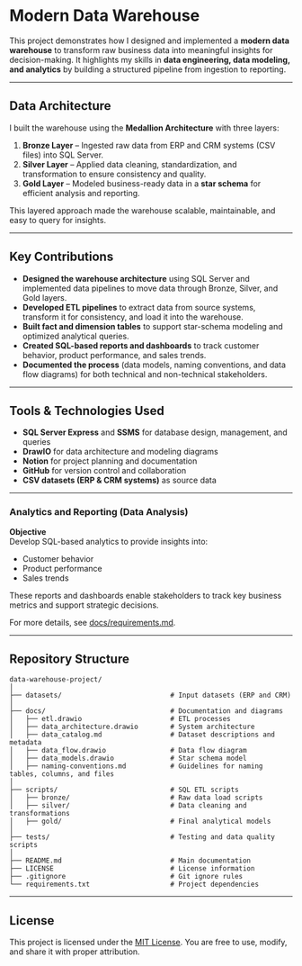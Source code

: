 # Modern Data Warehouse  

This project demonstrates how I designed and implemented a **modern data warehouse** to transform raw business data into meaningful insights for decision-making. It highlights my skills in **data engineering, data modeling, and analytics** by building a structured pipeline from ingestion to reporting.  

---

## Data Architecture  

I built the warehouse using the **Medallion Architecture** with three layers:  

1. **Bronze Layer** – Ingested raw data from ERP and CRM systems (CSV files) into SQL Server.  
2. **Silver Layer** – Applied data cleaning, standardization, and transformation to ensure consistency and quality.  
3. **Gold Layer** – Modeled business-ready data in a **star schema** for efficient analysis and reporting.  

This layered approach made the warehouse scalable, maintainable, and easy to query for insights.  

---

## Key Contributions  

- **Designed the warehouse architecture** using SQL Server and implemented data pipelines to move data through Bronze, Silver, and Gold layers.  
- **Developed ETL pipelines** to extract data from source systems, transform it for consistency, and load it into the warehouse.  
- **Built fact and dimension tables** to support star-schema modeling and optimized analytical queries.  
- **Created SQL-based reports and dashboards** to track customer behavior, product performance, and sales trends.  
- **Documented the process** (data models, naming conventions, and data flow diagrams) for both technical and non-technical stakeholders.  

---

## Tools & Technologies Used  

- **SQL Server Express** and **SSMS** for database design, management, and queries  
- **DrawIO** for data architecture and modeling diagrams  
- **Notion** for project planning and documentation  
- **GitHub** for version control and collaboration  
- **CSV datasets (ERP & CRM systems)** as source data  

---

### Analytics and Reporting (Data Analysis)

**Objective**  
Develop SQL-based analytics to provide insights into:  
- Customer behavior  
- Product performance  
- Sales trends  

These reports and dashboards enable stakeholders to track key business metrics and support strategic decisions.  

For more details, see [docs/requirements.md](docs/requirements.md).  

---

## Repository Structure
```
data-warehouse-project/
│
├── datasets/                           # Input datasets (ERP and CRM)
│
├── docs/                               # Documentation and diagrams
│   ├── etl.drawio                      # ETL processes
│   ├── data_architecture.drawio        # System architecture
│   ├── data_catalog.md                 # Dataset descriptions and metadata
│   ├── data_flow.drawio                # Data flow diagram
│   ├── data_models.drawio              # Star schema model
│   ├── naming-conventions.md           # Guidelines for naming tables, columns, and files
│
├── scripts/                            # SQL ETL scripts
│   ├── bronze/                         # Raw data load scripts
│   ├── silver/                         # Data cleaning and transformations
│   ├── gold/                           # Final analytical models
│
├── tests/                              # Testing and data quality scripts
│
├── README.md                           # Main documentation
├── LICENSE                             # License information
├── .gitignore                          # Git ignore rules
└── requirements.txt                    # Project dependencies
```

---

## License

This project is licensed under the [MIT License](LICENSE). You are free to use, modify, and share it with proper attribution.
